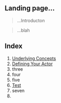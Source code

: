 

## Landing page...
> ...Introducton




> ...blah

## Index
1. [Underlying Concepts](/docs/1_concepts/1.0_concepts.md)
2. [Defining Your Actor](/docs/2_actors/your_actor.md)
3. three
4. four
5. five
6. [Test](/docs/test.md)
7. seven
8. 








